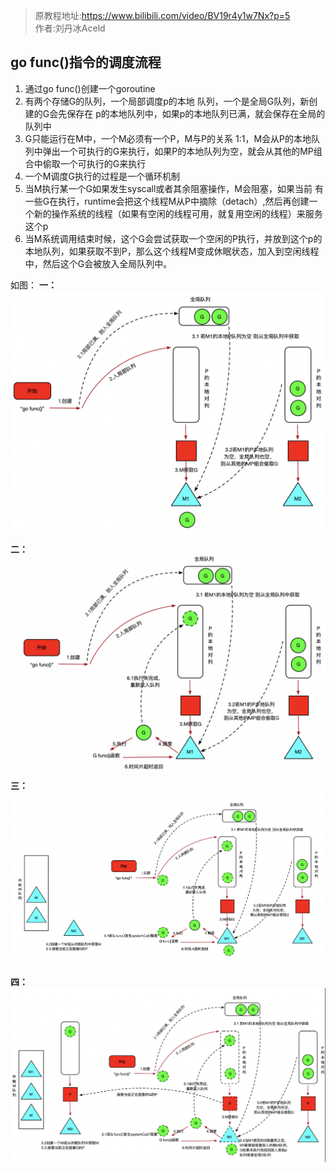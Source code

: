 > 原教程地址:https://www.bilibili.com/video/BV19r4y1w7Nx?p=5 \
> 作者:刘丹冰Aceld
## go func()指令的调度流程

1. 通过go func()创建一个goroutine
2. 有两个存储G的队列，一个局部调度p的本地 队列，一个是全局G队列，新创建的G会先保存在 p的本地队列中，如果p的本地队列已满，就会保存在全局的队列中
3. G只能运行在M中，一个M必须有一个P，M与P的关系 1:1，M会从P的本地队列中弹出一个可执行的G来执行，如果P的本地队列为空，就会从其他的MP组合中偷取一个可执行的G来执行
4. 一个M调度G执行的过程是一个循环机制
5. 当M执行某一个G如果发生syscall或者其余阻塞操作，M会阻塞，如果当前 有一些G在执行，runtime会把这个线程M从P中摘除（detach）,然后再创建一个新的操作系统的线程（如果有空闲的线程可用，就复用空闲的线程）来服务这个p
6. 当M系统调用结束时候，这个G会尝试获取一个空闲的P执行，并放到这个p的本地队列，如果获取不到P，那么这个线程M变成休眠状态，加入到空闲线程中，然后这个G会被放入全局队列中。

如图：
**一：**
<img style="display: block; margin: 0 auto;" src="../img/go-func1.png" alt="" />

**二：**
<img style="display: block; margin: 0 auto;" src="../img/go-func2.png" alt="" />

**三：**
<img style="display: block; margin: 0 auto;" src="../img/go-func3.png" alt="" />

**四：**
<img style="display: block; margin: 0 auto;" src="../img/go-func4.png" alt="" />